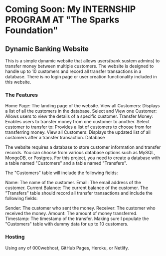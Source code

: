 # Coming Soon: My INTERNSHIP PROGRAM AT "The Sparks Foundation" 

## Dynamic Banking Website

This is a simple dynamic website that allows users(bank sustem admins) to transfer money between multiple customers. The website is designed to handle up to 10 customers and record all transfer transactions in a database. There is no login page or user creation functionality included in this website.

### The Features

Home Page: The landing page of the website.
View all Customers: Displays a list of all the customers in the database.
Select and View one Customer: Allows users to view the details of a specific customer.
Transfer Money: Enables users to transfer money from one customer to another.
Select customer to transfer to: Provides a list of customers to choose from for transferring money.
View all Customers: Displays the updated list of all customers after a transfer transaction.
Database

The website requires a database to store customer information and transfer records. You can choose from various database options such as MySQL, MongoDB, or Postgres. For this project, you need to create a database with a table named "Customers" and a table named "Transfers".

The "Customers" table will include the following fields:

Name: The name of the customer.
Email: The email address of the customer.
Current Balance: The current balance of the customer.
The "Transfers" table should record all transfer transactions and include the following fields:

Sender: The customer who sent the money.
Receiver: The customer who received the money.
Amount: The amount of money transferred.
Timestamp: The timestamp of the transfer.
Making sure I populate the "Customers" table with dummy data for up to 10 customers.

### Hosting
Using any of 000webhost, GitHub Pages, Heroku, or Netlify.

